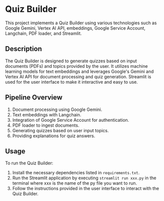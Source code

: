 # Quiz Builder

This project implements a Quiz Builder using various technologies such as Google Gemini, Vertex AI API, embeddings, Google Service Account, Langchain, PDF loader, and Streamlit.

## Description

The Quiz Builder is designed to generate quizzes based on input documents (PDFs) and topics provided by the user. It utilizes machine learning models for text embeddings and leverages Google's Gemini and Vertex AI API for document processing and quiz generation. Streamlit is used for the user interface to make it interactive and easy to use.

## Pipeline Overview

1. Document processing using Google Gemini.
2. Text embeddings with Langchain.
3. Integration of Google Service Account for authentication.
4. PDF loader to ingest documents.
6. Generating quizzes based on user input topics.
7. Providing explanations for quiz answers.


## Usage

To run the Quiz Builder:

1. Install the necessary dependencies listed in `requirements.txt`.
2. Run the Streamlit application by executing `streamlit run xxx.py` in the terminal where xxx is the name of the py file you want to run.
3. Follow the instructions provided in the user interface to interact with the Quiz Builder.
